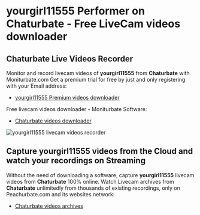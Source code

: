 # yourgirl11555 Performer on Chaturbate - Free LiveCam videos downloader

## Chaturbate Live Videos Recorder

Monitor and record livecam videos of **yourgirl11555** from **Chaturbate** with Moniturbate.com
Get a premium trial for free by just and only registering with your Email address:
* [yourgirl11555 Premium videos downloader](https://moniturbate.com/request-demo-licence-key.html)

Free livecam videos downloader - Moniturbate Software:
* [Chaturbate videos downloader](https://moniturbate.com/moniturbate-download-software.html)

![yourgirl11555 livecam videos recorder](https://peachurnet.com/templates/moniturbate-software.png)


## Capture yourgirl11555 videos from the Cloud and watch your recordings on Streaming

Without the need of downloading a software, capture **yourgirl11555** livecam videos from **Chaturbate** 100% online.
Watch Livecam archives from **Chaturbate** unlimitedly from thousands of existing recordings, only on Peachurbate.com and its websites network:
* [Chaturbate videos archives](https://peachurnet.com/)
